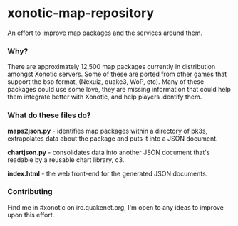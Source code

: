 # xonotic-map-repository
An effort to improve map packages and the services around them.

### Why?

There are approximately 12,500 map packages currently in distribution amongst Xonotic servers. Some of these are ported from other games that support the bsp format, (Nexuiz, quake3, WoP, etc). Many of these packages could use some love, they are missing information that could help them integrate better with Xonotic, and help players identify them.

### What do these files do?

**maps2json.py** - identifies map packages within a directory of pk3s, extrapolates data about the package and puts it into a JSON document.

**chartjson.py** - consolidates data into another JSON document that's readable by a reusable chart library, c3.

**index.html** - the web front-end for the generated JSON documents.

### Contributing

Find me in #xonotic on irc.quakenet.org, I'm open to any ideas to improve upon this effort.
